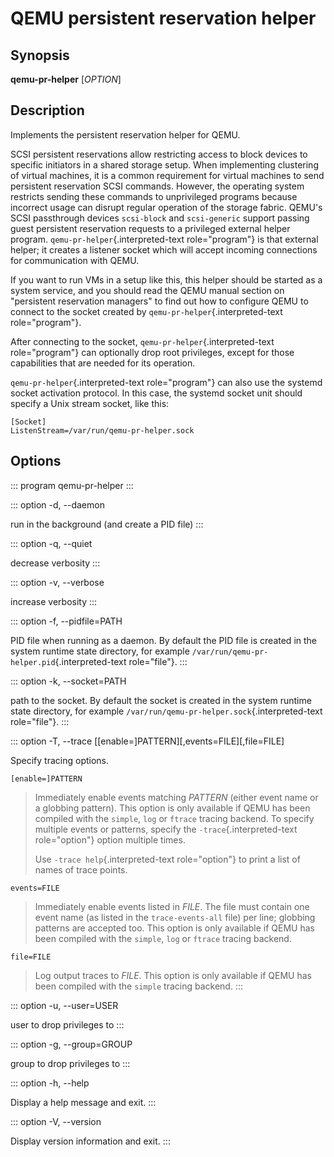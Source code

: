 # QEMU persistent reservation helper

## Synopsis

**qemu-pr-helper** \[*OPTION*\]

## Description

Implements the persistent reservation helper for QEMU.

SCSI persistent reservations allow restricting access to block devices
to specific initiators in a shared storage setup. When implementing
clustering of virtual machines, it is a common requirement for virtual
machines to send persistent reservation SCSI commands. However, the
operating system restricts sending these commands to unprivileged
programs because incorrect usage can disrupt regular operation of the
storage fabric. QEMU\'s SCSI passthrough devices `scsi-block` and
`scsi-generic` support passing guest persistent reservation requests to
a privileged external helper program. `qemu-pr-helper`{.interpreted-text
role="program"} is that external helper; it creates a listener socket
which will accept incoming connections for communication with QEMU.

If you want to run VMs in a setup like this, this helper should be
started as a system service, and you should read the QEMU manual section
on \"persistent reservation managers\" to find out how to configure QEMU
to connect to the socket created by `qemu-pr-helper`{.interpreted-text
role="program"}.

After connecting to the socket, `qemu-pr-helper`{.interpreted-text
role="program"} can optionally drop root privileges, except for those
capabilities that are needed for its operation.

`qemu-pr-helper`{.interpreted-text role="program"} can also use the
systemd socket activation protocol. In this case, the systemd socket
unit should specify a Unix stream socket, like this:

    [Socket]
    ListenStream=/var/run/qemu-pr-helper.sock

## Options

::: program
qemu-pr-helper
:::

::: option
-d, \--daemon

run in the background (and create a PID file)
:::

::: option
-q, \--quiet

decrease verbosity
:::

::: option
-v, \--verbose

increase verbosity
:::

::: option
-f, \--pidfile=PATH

PID file when running as a daemon. By default the PID file is created in
the system runtime state directory, for example
`/var/run/qemu-pr-helper.pid`{.interpreted-text role="file"}.
:::

::: option
-k, \--socket=PATH

path to the socket. By default the socket is created in the system
runtime state directory, for example
`/var/run/qemu-pr-helper.sock`{.interpreted-text role="file"}.
:::

::: option
-T, \--trace \[\[enable=\]PATTERN\]\[,events=FILE\]\[,file=FILE\]

Specify tracing options.

`[enable=]PATTERN`

> Immediately enable events matching *PATTERN* (either event name or a
> globbing pattern). This option is only available if QEMU has been
> compiled with the `simple`, `log` or `ftrace` tracing backend. To
> specify multiple events or patterns, specify the
> `-trace`{.interpreted-text role="option"} option multiple times.
>
> Use `-trace help`{.interpreted-text role="option"} to print a list of
> names of trace points.

`events=FILE`

> Immediately enable events listed in *FILE*. The file must contain one
> event name (as listed in the `trace-events-all` file) per line;
> globbing patterns are accepted too. This option is only available if
> QEMU has been compiled with the `simple`, `log` or `ftrace` tracing
> backend.

`file=FILE`

> Log output traces to *FILE*. This option is only available if QEMU has
> been compiled with the `simple` tracing backend.
:::

::: option
-u, \--user=USER

user to drop privileges to
:::

::: option
-g, \--group=GROUP

group to drop privileges to
:::

::: option
-h, \--help

Display a help message and exit.
:::

::: option
-V, \--version

Display version information and exit.
:::
